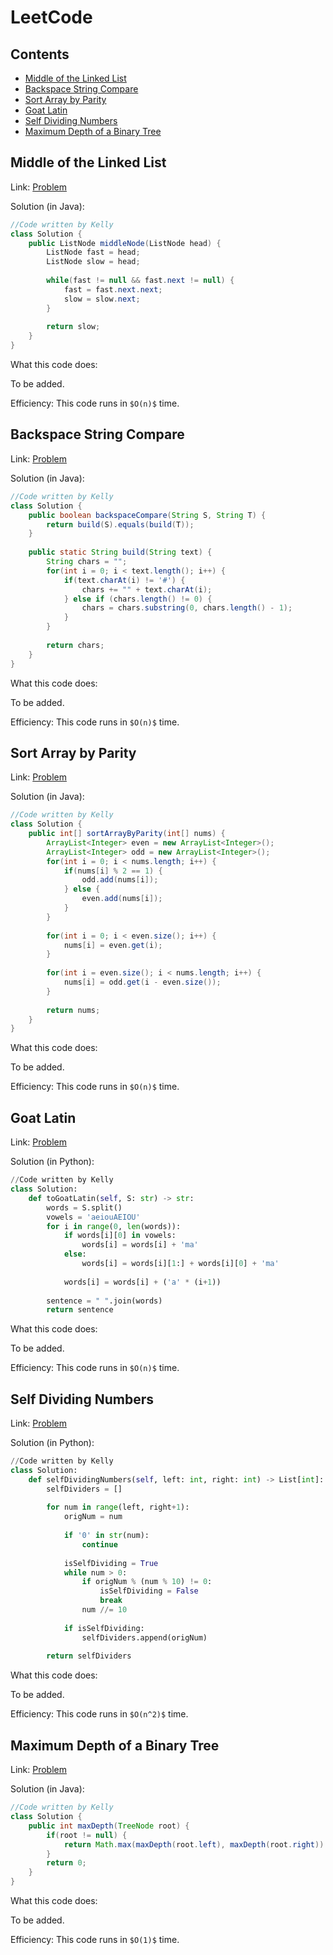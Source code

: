 # LeetCode

## Contents
- [Middle of the Linked List](#middleofthelinkedlist)
- [Backspace String Compare](#backspacestringcompare)
- [Sort Array by Parity](#sortarraybyparity)
- [Goat Latin](#goatlatin)
- [Self Dividing Numbers](#selfdividingnumbers)
- [Maximum Depth of a Binary Tree](#maximumdepthofabinarytree)


## Middle of the Linked List

Link: [Problem](https://leetcode.com/problems/middle-of-the-linked-list/)

Solution (in Java):
```java
//Code written by Kelly
class Solution {
    public ListNode middleNode(ListNode head) {
        ListNode fast = head;
        ListNode slow = head;
        
        while(fast != null && fast.next != null) {
            fast = fast.next.next;
            slow = slow.next;
        }
        
        return slow;
    }
}
```
What this code does:

To be added.

Efficiency:
This code runs in `$O(n)$` time.

## Backspace String Compare

Link: [Problem](https://leetcode.com/problems/backspace-string-compare/)

Solution (in Java):
```java
//Code written by Kelly
class Solution {
    public boolean backspaceCompare(String S, String T) {
        return build(S).equals(build(T));
    }
    
    public static String build(String text) {
        String chars = "";
        for(int i = 0; i < text.length(); i++) {
            if(text.charAt(i) != '#') {
                chars += "" + text.charAt(i);
            } else if (chars.length() != 0) {
                chars = chars.substring(0, chars.length() - 1);
            }
        }
        
        return chars;
    }
}

```
What this code does:

To be added.

Efficiency:
This code runs in `$O(n)$` time.

## Sort Array by Parity

Link: [Problem](https://leetcode.com/problems/sort-array-by-parity/)

Solution (in Java):
```java
//Code written by Kelly
class Solution {
    public int[] sortArrayByParity(int[] nums) {
        ArrayList<Integer> even = new ArrayList<Integer>();
        ArrayList<Integer> odd = new ArrayList<Integer>();
        for(int i = 0; i < nums.length; i++) {
            if(nums[i] % 2 == 1) {
                odd.add(nums[i]);
            } else {
                even.add(nums[i]);
            }
        }
        
        for(int i = 0; i < even.size(); i++) {
            nums[i] = even.get(i);
        }
        
        for(int i = even.size(); i < nums.length; i++) {
            nums[i] = odd.get(i - even.size());
        }
        
        return nums;
    }
}
```
What this code does:

To be added.

Efficiency:
This code runs in `$O(n)$` time.

## Goat Latin

Link: [Problem](https://leetcode.com/problems/goat-latin/)

Solution (in Python):
```python
//Code written by Kelly
class Solution:
    def toGoatLatin(self, S: str) -> str:
        words = S.split()
        vowels = 'aeiouAEIOU'
        for i in range(0, len(words)):
            if words[i][0] in vowels:
                words[i] = words[i] + 'ma'
            else:
                words[i] = words[i][1:] + words[i][0] + 'ma'
            
            words[i] = words[i] + ('a' * (i+1))
        
        sentence = " ".join(words)
        return sentence
```
What this code does:

To be added.

Efficiency:
This code runs in `$O(n)$` time.

## Self Dividing Numbers

Link: [Problem](https://leetcode.com/problems/self-dividing-numbers/)

Solution (in Python):
```python
//Code written by Kelly
class Solution:
    def selfDividingNumbers(self, left: int, right: int) -> List[int]:
        selfDividers = []
        
        for num in range(left, right+1):
            origNum = num
            
            if '0' in str(num):
                continue
            
            isSelfDividing = True
            while num > 0:
                if origNum % (num % 10) != 0:
                    isSelfDividing = False
                    break
                num //= 10
                    
            if isSelfDividing:
                selfDividers.append(origNum)
                
        return selfDividers
```
What this code does:

To be added.

Efficiency:
This code runs in `$O(n^2)$` time.

## Maximum Depth of a Binary Tree

Link: [Problem](https://leetcode.com/problems/maximum-depth-of-binary-tree/)

Solution (in Java):
```java
//Code written by Kelly
class Solution {
    public int maxDepth(TreeNode root) {
        if(root != null) {
            return Math.max(maxDepth(root.left), maxDepth(root.right)) + 1;
        }
        return 0;
    }
}
```
What this code does:

To be added.

Efficiency:
This code runs in `$O(1)$` time.

